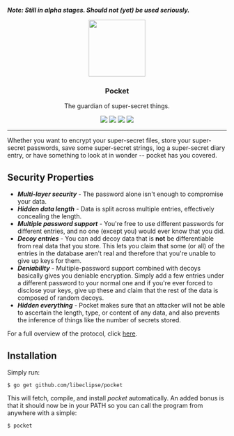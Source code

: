 ***Note: Still in alpha stages. Should not (yet) be used seriously.***

<p align="center">
  <img src="https://cdn.rawgit.com/libeclipse/pocket/master/pocket.svg" height="130" />
  <h3 align="center">Pocket</h3>
  <p align="center">The guardian of super-secret things.</p>
  <p align="center">
    <a href="https://travis-ci.org/libeclipse/pocket"><img src="https://travis-ci.org/libeclipse/pocket.svg?branch=master"></a>
    <a href="https://ci.appveyor.com/project/libeclipse/pocket/branch/master"><img src="https://ci.appveyor.com/api/projects/status/s2enb60sa9asjg87/branch/master?svg=true"></a>
    <a href="https://dependencyci.com/github/libeclipse/pocket"><img src="https://dependencyci.com/github/libeclipse/pocket/badge"></a>
    <a href="https://goreportcard.com/report/github.com/libeclipse/pocket"><img src="https://goreportcard.com/badge/github.com/libeclipse/pocket"></a>
  </p>
</p>

---

Whether you want to encrypt your super-secret files, store your super-secret passwords, save some super-secret strings, log a super-secret diary entry, or have something to look at in wonder -- pocket has you covered.

## Security Properties

* ***Multi-layer security*** - The password alone isn't enough to compromise your data.
* ***Hidden data length*** - Data is split across multiple entries, effectively concealing the length.
* ***Multiple password support*** - You're free to use different passwords for different entries, and no one (except you) would ever know that you did.
* ***Decoy entries*** - You can add decoy data that is **not** be differentiable from real data that you store. This lets you claim that some (or all) of the entries in the database aren't real and therefore that you're unable to give up keys for them.
* ***Deniability*** - Multiple-password support combined with decoys basically gives you deniable encryption. Simply add a few entries under a different password to your normal one and if you're ever forced to disclose your keys, give up these and claim that the rest of the data is composed of random decoys.
* ***Hidden everything*** - Pocket makes sure that an attacker will not be able to ascertain the length, type, or content of any data, and also prevents the inference of things like the number of secrets stored.

For a full overview of the protocol, click [here](/PROTOCOL.md).

## Installation

Simply run:

`$ go get github.com/libeclipse/pocket`

This will fetch, compile, and install *pocket* automatically. An added bonus is that it should now be in your PATH so you can call the program from anywhere with a simple:

`$ pocket`
